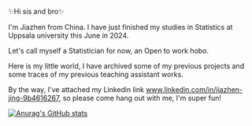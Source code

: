 ✨Hi sis and bro✨

I'm Jiazhen from China. I have just finished my studies in Statistics at Uppsala university this June in 2024.

Let's call myself a Statistician for now, an Open to work hobo. 

Here is my little world, I have archived some of my previous projects and some traces of my previous teaching assistant works.

By the way, I've attached my Linkedin link www.linkedin.com/in/jiazhen-jing-9b4616267, so please come hang out with me, I'm super fun!

[![Anurag's GitHub stats](https://github-readme-stats.vercel.app/api?username=Jiazhen)](https://github.com/Jiazhen-Jing/github-readme-stats)
<!---
Jiazhen-Jing/Jiazhen-Jing is a ✨ special ✨ repository because its `README.md` (this file) appears on your GitHub profile.
You can click the Preview link to take a look at your changes.
---

